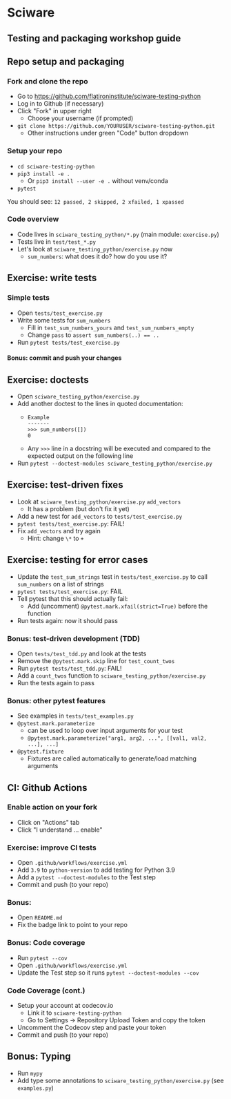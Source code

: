 # Sciware
## Testing and packaging workshop guide


## Repo setup and packaging

### Fork and clone the repo

- Go to https://github.com/flatironinstitute/sciware-testing-python
- Log in to Github (if necessary)
- Click "Fork" in upper right
   - Choose your username (if prompted)
- `git clone https://github.com/YOURUSER/sciware-testing-python.git`
   - Other instructions under green "Code" button dropdown


### Setup your repo

- `cd sciware-testing-python`
- `pip3 install -e .`
   - Or `pip3 install --user -e .` without venv/conda
- `pytest`

You should see: `12 passed, 2 skipped, 2 xfailed, 1 xpassed`


### Code overview

- Code lives in `sciware_testing_python/*.py` (main module: `exercise.py`)
- Tests live in `test/test_*.py`
- Let's look at `sciware_testing_python/exercise.py` now
   - `sum_numbers`: what does it do? how do you use it?



## Exercise: write tests

### Simple tests

- Open `tests/test_exercise.py`
- Write some tests for `sum_numbers`
   - Fill in `test_sum_numbers_yours` and `test_sum_numbers_empty`
   - Change `pass` to `assert sum_numbers(..) == ..`
- Run `pytest tests/test_exercise.py`

#### Bonus: commit and push your changes


## Exercise: doctests

- Open `sciware_testing_python/exercise.py`
- Add another doctest to the lines in quoted documentation:
   - ```text
     Example
     -------
     >>> sum_numbers([])
     0
     ```
   - Any `>>>` line in a docstring will be executed and compared to the expected output on the following line
- Run `pytest --doctest-modules sciware_testing_python/exercise.py`


## Exercise: test-driven fixes

- Look at `sciware_testing_python/exercise.py` `add_vectors`
   - It has a problem (but don't fix it yet)
- Add a new test for `add_vectors` to `tests/test_exercise.py`
- `pytest tests/test_exercise.py`: FAIL!
- Fix `add_vectors` and try again
   - Hint: change `\*` to `+`


## Exercise: testing for error cases

- Update the `test_sum_strings` test in `tests/test_exercise.py` to call `sum_numbers` on a list of strings
- `pytest tests/test_exercise.py`: FAIL
- Tell pytest that this should actually fail:
   - Add (uncomment) `@pytest.mark.xfail(strict=True)` before the function
- Run tests again: now it should pass


### Bonus: test-driven development (TDD)

- Open `tests/test_tdd.py` and look at the tests
- Remove the `@pytest.mark.skip` line for `test_count_twos`
- Run `pytest tests/test_tdd.py`: FAIL!
- Add a `count_twos` function to `sciware_testing_python/exercise.py`
- Run the tests again to pass


### Bonus: other pytest features

- See examples in `tests/test_examples.py`
- `@pytest.mark.parameterize`
   - can be used to loop over input arguments for your test
   - `@pytest.mark.parameterize("arg1, arg2, ...", [[val1, val2, ...], ...]`
- `@pytest.fixture`
   - Fixtures are called automatically to generate/load matching arguments



## CI: Github Actions

### Enable action on your fork

- Click on "Actions" tab
- Click "I understand ... enable"


### Exercise: improve CI tests

- Open `.github/workflows/exercise.yml`
- Add `3.9` to `python-version` to add testing for Python 3.9
- Add a `pytest --doctest-modules` to the Test step
- Commit and push (to your repo)


### Bonus: 

- Open `README.md`
- Fix the badge link to point to your repo


### Bonus: Code coverage

- Run `pytest --cov`
- Open `.github/workflows/exercise.yml`
- Update the Test step so it runs `pytest --doctest-modules --cov`


### Code Coverage (cont.)

- Setup your account at codecov.io
   - Link it to `sciware-testing-python`
   - Go to Settings -> Repository Upload Token and copy the token
- Uncomment the Codecov step and paste your token
- Commit and push (to your repo)



## Bonus: Typing

- Run `mypy`
- Add type some annotations to `sciware_testing_python/exercise.py` (see `examples.py`)

